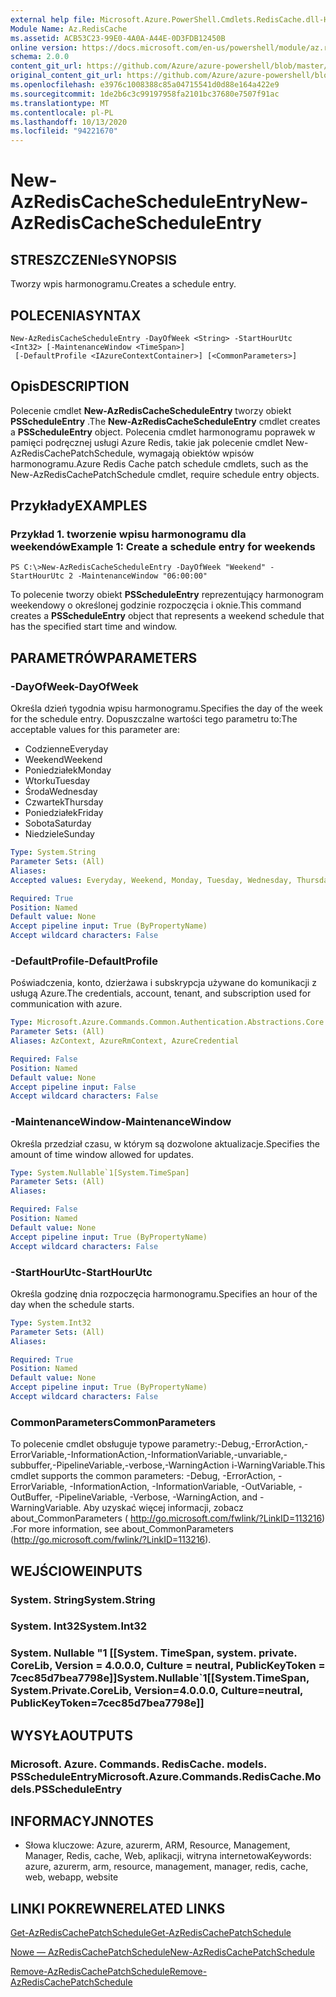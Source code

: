 ```yaml
---
external help file: Microsoft.Azure.PowerShell.Cmdlets.RedisCache.dll-Help.xml
Module Name: Az.RedisCache
ms.assetid: ACB53C23-99E0-4A0A-A44E-0D3FDB12450B
online version: https://docs.microsoft.com/en-us/powershell/module/az.rediscache/new-azrediscachescheduleentry
schema: 2.0.0
content_git_url: https://github.com/Azure/azure-powershell/blob/master/src/RedisCache/RedisCache/help/New-AzRedisCacheScheduleEntry.md
original_content_git_url: https://github.com/Azure/azure-powershell/blob/master/src/RedisCache/RedisCache/help/New-AzRedisCacheScheduleEntry.md
ms.openlocfilehash: e3976c1008388c85a04715541d0d88e164a422e9
ms.sourcegitcommit: 1de2b6c3c99197958fa2101bc37680e7507f91ac
ms.translationtype: MT
ms.contentlocale: pl-PL
ms.lasthandoff: 10/13/2020
ms.locfileid: "94221670"
---
```

# <span data-ttu-id="9a4c5-101">New-AzRedisCacheScheduleEntry</span><span class="sxs-lookup"><span data-stu-id="9a4c5-101">New-AzRedisCacheScheduleEntry</span></span>

## <span data-ttu-id="9a4c5-102">STRESZCZENIe</span><span class="sxs-lookup"><span data-stu-id="9a4c5-102">SYNOPSIS</span></span>
<span data-ttu-id="9a4c5-103">Tworzy wpis harmonogramu.</span><span class="sxs-lookup"><span data-stu-id="9a4c5-103">Creates a schedule entry.</span></span>

## <span data-ttu-id="9a4c5-104">POLECENIA</span><span class="sxs-lookup"><span data-stu-id="9a4c5-104">SYNTAX</span></span>

```
New-AzRedisCacheScheduleEntry -DayOfWeek <String> -StartHourUtc <Int32> [-MaintenanceWindow <TimeSpan>]
 [-DefaultProfile <IAzureContextContainer>] [<CommonParameters>]
```

## <span data-ttu-id="9a4c5-105">Opis</span><span class="sxs-lookup"><span data-stu-id="9a4c5-105">DESCRIPTION</span></span>
<span data-ttu-id="9a4c5-106">Polecenie cmdlet **New-AzRedisCacheScheduleEntry** tworzy obiekt **PSScheduleEntry** .</span><span class="sxs-lookup"><span data-stu-id="9a4c5-106">The **New-AzRedisCacheScheduleEntry** cmdlet creates a **PSScheduleEntry** object.</span></span>
<span data-ttu-id="9a4c5-107">Polecenia cmdlet harmonogramu poprawek w pamięci podręcznej usługi Azure Redis, takie jak polecenie cmdlet New-AzRedisCachePatchSchedule, wymagają obiektów wpisów harmonogramu.</span><span class="sxs-lookup"><span data-stu-id="9a4c5-107">Azure Redis Cache patch schedule cmdlets, such as the New-AzRedisCachePatchSchedule cmdlet, require schedule entry objects.</span></span>

## <span data-ttu-id="9a4c5-108">Przykłady</span><span class="sxs-lookup"><span data-stu-id="9a4c5-108">EXAMPLES</span></span>

### <span data-ttu-id="9a4c5-109">Przykład 1. tworzenie wpisu harmonogramu dla weekendów</span><span class="sxs-lookup"><span data-stu-id="9a4c5-109">Example 1: Create a schedule entry for weekends</span></span>
```
PS C:\>New-AzRedisCacheScheduleEntry -DayOfWeek "Weekend" -StartHourUtc 2 -MaintenanceWindow "06:00:00"
```

<span data-ttu-id="9a4c5-110">To polecenie tworzy obiekt **PSScheduleEntry** reprezentujący harmonogram weekendowy o określonej godzinie rozpoczęcia i oknie.</span><span class="sxs-lookup"><span data-stu-id="9a4c5-110">This command creates a **PSScheduleEntry** object that represents a weekend schedule that has the specified start time and window.</span></span>

## <span data-ttu-id="9a4c5-111">PARAMETRÓW</span><span class="sxs-lookup"><span data-stu-id="9a4c5-111">PARAMETERS</span></span>

### <span data-ttu-id="9a4c5-112">-DayOfWeek</span><span class="sxs-lookup"><span data-stu-id="9a4c5-112">-DayOfWeek</span></span>
<span data-ttu-id="9a4c5-113">Określa dzień tygodnia wpisu harmonogramu.</span><span class="sxs-lookup"><span data-stu-id="9a4c5-113">Specifies the day of the week for the schedule entry.</span></span>
<span data-ttu-id="9a4c5-114">Dopuszczalne wartości tego parametru to:</span><span class="sxs-lookup"><span data-stu-id="9a4c5-114">The acceptable values for this parameter are:</span></span>
- <span data-ttu-id="9a4c5-115">Codzienne</span><span class="sxs-lookup"><span data-stu-id="9a4c5-115">Everyday</span></span> 
- <span data-ttu-id="9a4c5-116">Weekend</span><span class="sxs-lookup"><span data-stu-id="9a4c5-116">Weekend</span></span> 
- <span data-ttu-id="9a4c5-117">Poniedziałek</span><span class="sxs-lookup"><span data-stu-id="9a4c5-117">Monday</span></span> 
- <span data-ttu-id="9a4c5-118">Wtorku</span><span class="sxs-lookup"><span data-stu-id="9a4c5-118">Tuesday</span></span> 
- <span data-ttu-id="9a4c5-119">Środa</span><span class="sxs-lookup"><span data-stu-id="9a4c5-119">Wednesday</span></span> 
- <span data-ttu-id="9a4c5-120">Czwartek</span><span class="sxs-lookup"><span data-stu-id="9a4c5-120">Thursday</span></span> 
- <span data-ttu-id="9a4c5-121">Poniedziałek</span><span class="sxs-lookup"><span data-stu-id="9a4c5-121">Friday</span></span> 
- <span data-ttu-id="9a4c5-122">Sobota</span><span class="sxs-lookup"><span data-stu-id="9a4c5-122">Saturday</span></span> 
- <span data-ttu-id="9a4c5-123">Niedziele</span><span class="sxs-lookup"><span data-stu-id="9a4c5-123">Sunday</span></span>

```yaml
Type: System.String
Parameter Sets: (All)
Aliases:
Accepted values: Everyday, Weekend, Monday, Tuesday, Wednesday, Thursday, Friday, Saturday, Sunday

Required: True
Position: Named
Default value: None
Accept pipeline input: True (ByPropertyName)
Accept wildcard characters: False
```

### <span data-ttu-id="9a4c5-124">-DefaultProfile</span><span class="sxs-lookup"><span data-stu-id="9a4c5-124">-DefaultProfile</span></span>
<span data-ttu-id="9a4c5-125">Poświadczenia, konto, dzierżawa i subskrypcja używane do komunikacji z usługą Azure.</span><span class="sxs-lookup"><span data-stu-id="9a4c5-125">The credentials, account, tenant, and subscription used for communication with azure.</span></span>

```yaml
Type: Microsoft.Azure.Commands.Common.Authentication.Abstractions.Core.IAzureContextContainer
Parameter Sets: (All)
Aliases: AzContext, AzureRmContext, AzureCredential

Required: False
Position: Named
Default value: None
Accept pipeline input: False
Accept wildcard characters: False
```

### <span data-ttu-id="9a4c5-126">-MaintenanceWindow</span><span class="sxs-lookup"><span data-stu-id="9a4c5-126">-MaintenanceWindow</span></span>
<span data-ttu-id="9a4c5-127">Określa przedział czasu, w którym są dozwolone aktualizacje.</span><span class="sxs-lookup"><span data-stu-id="9a4c5-127">Specifies the amount of time window allowed for updates.</span></span>

```yaml
Type: System.Nullable`1[System.TimeSpan]
Parameter Sets: (All)
Aliases:

Required: False
Position: Named
Default value: None
Accept pipeline input: True (ByPropertyName)
Accept wildcard characters: False
```

### <span data-ttu-id="9a4c5-128">-StartHourUtc</span><span class="sxs-lookup"><span data-stu-id="9a4c5-128">-StartHourUtc</span></span>
<span data-ttu-id="9a4c5-129">Określa godzinę dnia rozpoczęcia harmonogramu.</span><span class="sxs-lookup"><span data-stu-id="9a4c5-129">Specifies an hour of the day when the schedule starts.</span></span>

```yaml
Type: System.Int32
Parameter Sets: (All)
Aliases:

Required: True
Position: Named
Default value: None
Accept pipeline input: True (ByPropertyName)
Accept wildcard characters: False
```

### <span data-ttu-id="9a4c5-130">CommonParameters</span><span class="sxs-lookup"><span data-stu-id="9a4c5-130">CommonParameters</span></span>
<span data-ttu-id="9a4c5-131">To polecenie cmdlet obsługuje typowe parametry:-Debug,-ErrorAction,-ErrorVariable,-InformationAction,-InformationVariable,-unvariable,-subbuffer,-PipelineVariable,-verbose,-WarningAction i-WarningVariable.</span><span class="sxs-lookup"><span data-stu-id="9a4c5-131">This cmdlet supports the common parameters: -Debug, -ErrorAction, -ErrorVariable, -InformationAction, -InformationVariable, -OutVariable, -OutBuffer, -PipelineVariable, -Verbose, -WarningAction, and -WarningVariable.</span></span> <span data-ttu-id="9a4c5-132">Aby uzyskać więcej informacji, zobacz about_CommonParameters ( http://go.microsoft.com/fwlink/?LinkID=113216) .</span><span class="sxs-lookup"><span data-stu-id="9a4c5-132">For more information, see about_CommonParameters (http://go.microsoft.com/fwlink/?LinkID=113216).</span></span>

## <span data-ttu-id="9a4c5-133">WEJŚCIOWE</span><span class="sxs-lookup"><span data-stu-id="9a4c5-133">INPUTS</span></span>

### <span data-ttu-id="9a4c5-134">System. String</span><span class="sxs-lookup"><span data-stu-id="9a4c5-134">System.String</span></span>

### <span data-ttu-id="9a4c5-135">System. Int32</span><span class="sxs-lookup"><span data-stu-id="9a4c5-135">System.Int32</span></span>

### <span data-ttu-id="9a4c5-136">System. Nullable "1 [[System. TimeSpan, system. private. CoreLib, Version = 4.0.0.0, Culture = neutral, PublicKeyToken = 7cec85d7bea7798e]]</span><span class="sxs-lookup"><span data-stu-id="9a4c5-136">System.Nullable\`1[[System.TimeSpan, System.Private.CoreLib, Version=4.0.0.0, Culture=neutral, PublicKeyToken=7cec85d7bea7798e]]</span></span>

## <span data-ttu-id="9a4c5-137">WYSYŁA</span><span class="sxs-lookup"><span data-stu-id="9a4c5-137">OUTPUTS</span></span>

### <span data-ttu-id="9a4c5-138">Microsoft. Azure. Commands. RedisCache. models. PSScheduleEntry</span><span class="sxs-lookup"><span data-stu-id="9a4c5-138">Microsoft.Azure.Commands.RedisCache.Models.PSScheduleEntry</span></span>

## <span data-ttu-id="9a4c5-139">INFORMACYJN</span><span class="sxs-lookup"><span data-stu-id="9a4c5-139">NOTES</span></span>
* <span data-ttu-id="9a4c5-140">Słowa kluczowe: Azure, azurerm, ARM, Resource, Management, Manager, Redis, cache, Web, aplikacji, witryna internetowa</span><span class="sxs-lookup"><span data-stu-id="9a4c5-140">Keywords: azure, azurerm, arm, resource, management, manager, redis, cache, web, webapp, website</span></span>

## <span data-ttu-id="9a4c5-141">LINKI POKREWNE</span><span class="sxs-lookup"><span data-stu-id="9a4c5-141">RELATED LINKS</span></span>

[<span data-ttu-id="9a4c5-142">Get-AzRedisCachePatchSchedule</span><span class="sxs-lookup"><span data-stu-id="9a4c5-142">Get-AzRedisCachePatchSchedule</span></span>](./Get-AzRedisCachePatchSchedule.md)

[<span data-ttu-id="9a4c5-143">Nowe — AzRedisCachePatchSchedule</span><span class="sxs-lookup"><span data-stu-id="9a4c5-143">New-AzRedisCachePatchSchedule</span></span>](./New-AzRedisCachePatchSchedule.md)

[<span data-ttu-id="9a4c5-144">Remove-AzRedisCachePatchSchedule</span><span class="sxs-lookup"><span data-stu-id="9a4c5-144">Remove-AzRedisCachePatchSchedule</span></span>](./Remove-AzRedisCachePatchSchedule.md)


